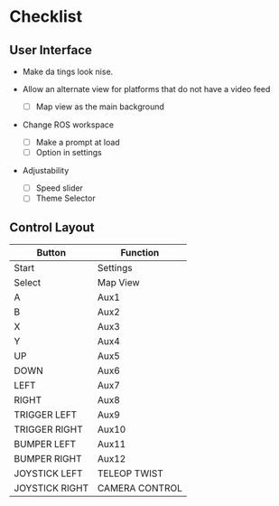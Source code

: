 
# Checklist

## User Interface

- Make da tings look nise.  

- Allow an alternate view for platforms that do not have a video feed
	- [ ] Map view as the main background

- Change ROS workspace 
	- [ ] Make a prompt at load
	- [ ] Option in settings

- Adjustability
	- [ ] Speed slider
	- [ ] Theme Selector

## Control Layout

|Button| Function |
|--|--|
| Start | Settings |
| Select | Map View |
| A | Aux1 |
| B | Aux2 |
| X | Aux3 |
| Y | Aux4 |
| UP | Aux5 |
| DOWN | Aux6 |
| LEFT | Aux7 |
| RIGHT | Aux8 |
| TRIGGER LEFT | Aux9 |
| TRIGGER RIGHT | Aux10 |
| BUMPER LEFT | Aux11 |
| BUMPER RIGHT | Aux12 |
| JOYSTICK LEFT | TELEOP TWIST |
| JOYSTICK RIGHT | CAMERA CONTROL | 
